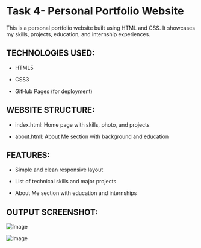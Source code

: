 # Task 4- Personal Portfolio Website

This is a personal portfolio website built using HTML and CSS. It showcases my skills, projects, education, and internship experiences.

## TECHNOLOGIES USED:

- HTML5
  
- CSS3

- GitHub Pages (for deployment)

## WEBSITE STRUCTURE:

- index.html: Home page with skills, photo, and projects
  
- about.html: About Me section with background and education

## FEATURES:

- Simple and clean responsive layout
  
- List of technical skills and major projects
  
- About Me section with education and internships

## OUTPUT SCREENSHOT:

![Image](https://github.com/user-attachments/assets/f3dd9604-5869-4a0d-bce9-96e285ee78e5)

![Image](https://github.com/user-attachments/assets/e067926f-4e1b-4858-a941-e1244a5e0cc3)

